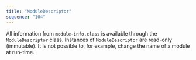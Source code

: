 ```yaml
---
title: "ModuleDescriptor"
sequence: "104"
---
```


All information from `module-info.class` is available through the `ModuleDescriptor` class.
Instances of `ModuleDescriptor` are read-only (immutable).
It is not possible to, for example, change the name of a module at run-time.
